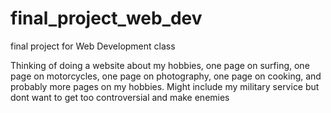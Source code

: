 # final_project_web_dev
final project for Web Development class

Thinking of doing a website about my hobbies, one page on surfing, one page on motorcycles, one page on photography, one page on cooking, and probably more pages on my hobbies. Might include my military service but dont want to get too controversial and make enemies 
